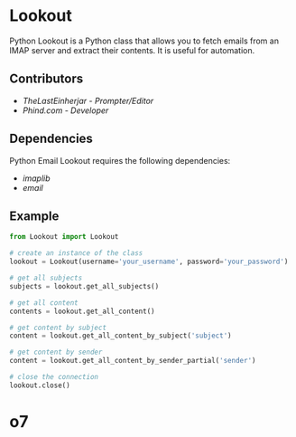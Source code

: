 # Lookout
Python Lookout is a Python class that allows you to fetch emails from an IMAP server and extract their contents. It is useful for automation.

## Contributors

- *TheLastEinherjar - Prompter/Editor*
- *Phind.com - Developer*

## Dependencies

Python Email Lookout requires the following dependencies:

- *imaplib*
- *email*

## Example

```py
from Lookout import Lookout

# create an instance of the class
lookout = Lookout(username='your_username', password='your_password')

# get all subjects
subjects = lookout.get_all_subjects()

# get all content
contents = lookout.get_all_content()

# get content by subject
content = lookout.get_all_content_by_subject('subject')

# get content by sender
content = lookout.get_all_content_by_sender_partial('sender')

# close the connection
lookout.close()
```
# o7
